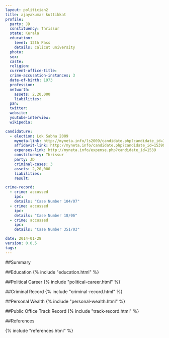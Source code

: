 ```yaml
---
layout: politician2
title: ajayakumar kuttikkat
profile: 
  party: JD
  constituency: Thrissur
  state: Kerala
  education: 
    level: 12th Pass
    details: calicut university
  photo: 
  sex: 
  caste: 
  religion: 
  current-office-title: 
  crime-accusation-instances: 3
  date-of-birth: 1973
  profession: 
  networth: 
    assets: 2,20,000
    liabilities: 
  pan: 
  twitter: 
  website: 
  youtube-interview: 
  wikipedia: 

candidature: 
  - election: Lok Sabha 2009
    myneta-link: http://myneta.info/ls2009/candidate.php?candidate_id=1539
    affidavit-link: http://myneta.info/candidate.php?candidate_id=1539&scan=original
    expenses-link: http://myneta.info/expense.php?candidate_id=1539
    constituency: Thrissur 
    party: JD
    criminal-cases: 3
    assets: 2,20,000
    liabilities: 
    result:  

crime-record: 
  - crime: accussed
    ipc: 
    details: "Case Number 104/07" 
  - crime: accussed
    ipc: 
    details: "Case Number 18/06" 
  - crime: accussed
    ipc: 
    details: "Case Number 351/03" 

date: 2014-01-28
version: 0.0.5
tags: 
---
```

##Summary


##Education
{% include "education.html" %}


##Political Career
{% include "political-career.html" %}


##Criminal Record
{% include "criminal-record.html" %}


##Personal Wealth
{% include "personal-wealth.html" %}


##Public Office Track Record
{% include "track-record.html" %}


##References


{% include "references.html" %}